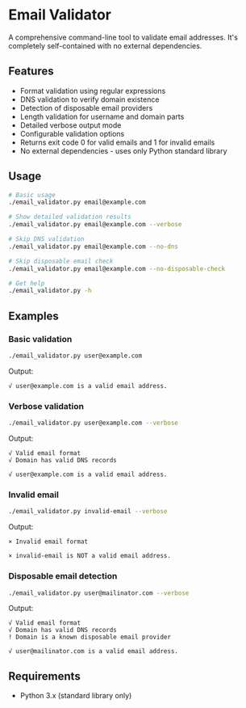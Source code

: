# Email Validator

A comprehensive command-line tool to validate email addresses. It's completely self-contained with no external dependencies.

## Features

- Format validation using regular expressions
- DNS validation to verify domain existence
- Detection of disposable email providers
- Length validation for username and domain parts
- Detailed verbose output mode
- Configurable validation options
- Returns exit code 0 for valid emails and 1 for invalid emails
- No external dependencies - uses only Python standard library

## Usage

```bash
# Basic usage
./email_validator.py email@example.com

# Show detailed validation results
./email_validator.py email@example.com --verbose

# Skip DNS validation
./email_validator.py email@example.com --no-dns

# Skip disposable email check
./email_validator.py email@example.com --no-disposable-check

# Get help
./email_validator.py -h
```

## Examples

### Basic validation

```bash
./email_validator.py user@example.com
```
Output: 
```
√ user@example.com is a valid email address.
```

### Verbose validation

```bash
./email_validator.py user@example.com --verbose
```
Output:
```
√ Valid email format
√ Domain has valid DNS records

√ user@example.com is a valid email address.
```

### Invalid email

```bash
./email_validator.py invalid-email --verbose
```
Output:
```
× Invalid email format

× invalid-email is NOT a valid email address.
```

### Disposable email detection

```bash
./email_validator.py user@mailinator.com --verbose
```
Output:
```
√ Valid email format
√ Domain has valid DNS records
! Domain is a known disposable email provider

√ user@mailinator.com is a valid email address.
```

## Requirements

- Python 3.x (standard library only)
